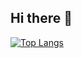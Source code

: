 ## Hi there 👋

[![Top Langs](https://github-readme-stats.vercel.app/api/top-langs/?username=CherrySama&layout=compact)](https://github.com/CherrySama/github-readme-stats)
